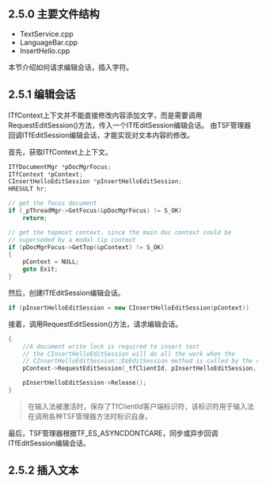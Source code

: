 ## 2.5.0 主要文件结构

- TextService.cpp
- LanguageBar.cpp
- InsertHello.cpp

本节介绍如何请求编辑会话，插入字符。

## 2.5.1 编辑会话

ITfContext上下文并不能直接修改内容添加文字，而是需要调用RequestEditSession()方法，传入一个ITfEditSession编辑会话。
由TSF管理器回调ITfEditSession编辑会话，才能实现对文本内容的修改。

首先，获取ITfContext上上下文。

```C++
ITfDocumentMgr *pDocMgrFocus;
ITfContext *pContext;
CInsertHelloEditSession *pInsertHelloEditSession;
HRESULT hr;

// get the focus document
if (_pThreadMgr->GetFocus(&pDocMgrFocus) != S_OK)
	return;

// get the topmost context, since the main doc context could be
// superseded by a modal tip context
if (pDocMgrFocus->GetTop(&pContext) != S_OK)
{
	pContext = NULL;
	goto Exit;
}
```

然后，创建ITfEditSession编辑会话。

```C++
if (pInsertHelloEditSession = new CInsertHelloEditSession(pContext))
```

接着，调用RequestEditSession()方法，请求编辑会话。

```C++
{
	//A document write lock is required to insert text
	// the CInsertHelloEditSession will do all the work when the
	// CInsertHelloEditSession::DoEditSession method is called by the context
	pContext->RequestEditSession(_tfClientId, pInsertHelloEditSession, TF_ES_READWRITE | TF_ES_ASYNCDONTCARE, &hr);

	pInsertHelloEditSession->Release();
}
```

>在输入法被激活时，保存了TfClientId客户端标识符，该标识符用于输入法在调用各种TSF管理器方法时标识自身。

最后，TSF管理器根据TF_ES_ASYNCDONTCARE，同步或异步回调ITfEditSession编辑会话。

## 2.5.2 插入文本

